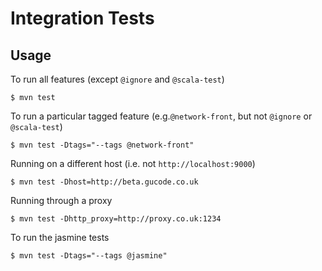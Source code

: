 # Integration Tests

## Usage

To run all features (except `@ignore` and `@scala-test`)

	$ mvn test

To run a particular tagged feature (e.g.`@network-front`, but not `@ignore` or `@scala-test`)

	$ mvn test -Dtags="--tags @network-front"

Running on a different host (i.e. not `http://localhost:9000`)

 	$ mvn test -Dhost=http://beta.gucode.co.uk

Running through a proxy

 	$ mvn test -Dhttp_proxy=http://proxy.co.uk:1234
 	
To run the jasmine tests

	$ mvn test -Dtags="--tags @jasmine"